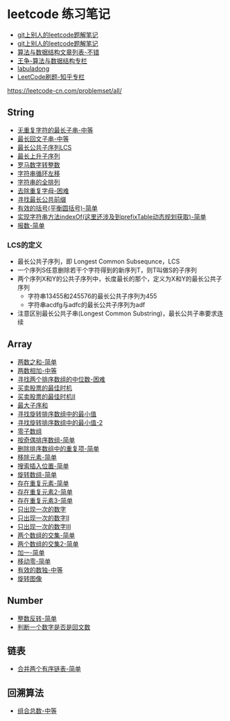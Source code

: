 # leetcode 练习笔记

- [git上别人的leetcode题解笔记](https://github.com/azl397985856/leetcode?utm_source=gold_browser_extension)
- [git上别人的leetcode题解笔记](https://github.com/DangoSky/algorithm)
- [算法与数据结构文章列表-不错](https://www.itcodemonkey.com/category/TheAlgorithm/)
- [王争-算法与数据结构专栏](https://github.com/wangzheng0822/algo)
- [labuladong](https://labuladong.gitbook.io/algo/)
- [LeetCode刷题-知乎专栏](https://zhuanlan.zhihu.com/c_1047791597869199360)

https://leetcode-cn.com/problemset/all/

## String

- [无重复字符的最长子串-中等](String/longest-substring-without-repeating-characters.html)
- [最长回文子串-中等](String/longest-palindromic-substring.html)
- [最长公共子序列LCS](String/longest-common-subsequence.html)
- [最长上升子序列](String/longest-increasing-subsequence.html)
- [罗马数字转整数](String/roman-to-integer.html)
- [字符串循环左移](String/left-rotate-string.html)
- [字符串的全排列](String/string-permutation.html)
- [去除重复字母-困难](String/remove-duplicate-letters.html)
- [寻找最长公共前缀](String/longest-common-prefix.html)
- [有效的括号(平衡圆括号)-简单](String/valid-parentheses.html)
- [实现字符串方法indexOf(这里还涉及到prefixTable动态规划获取)-简单](String/implement-indexof.html)
- [报数-简单](String/count-and-say.html)

### LCS的定义

- 最长公共子序列，即 Longest Common Subsequnce，LCS
- 一个序列S任意删除若干个字符得到的新序列T，则T叫做S的子序列
- 两个序列X和Y的公共子序列中，长度最长的那个，定义为X和Y的最长公共子序列
  - 字符串13455和245576的最长公共子序列为455
  - 字符串acdfg与adfc的最长公共子序列为adf
- 注意区别最长公共子串(Longest Common Substring)，最长公共子串要求连续

## Array

- [两数之和-简单](Array/two-sum.html)
- [两数相加-中等](Array/add-two-numbers.html)
- [寻找两个排序数组的中位数-困难](Array/median-of-two-sorted-arrays.html)
- [买卖股票的最佳时机](Array/best-time-to-buy-and-sell-stock.html)
- [买卖股票的最佳时机II](Array/best-time-to-buy-and-sell-stock-ii.html)
- [最大子序和](Array/maximum-subarray.html)
- [寻找旋转排序数组中的最小值](Array/find-minimum-in-rotated-sorted-array.html)
- [寻找旋转排序数组中的最小值-2](Array/find-minimum-in-rotated-sorted-array-2.html)
- [零子数组](Array/zero-subarray.html)
- [按奇偶排序数组-简单](Array/sort-array-by-parity.html)
- [删除排序数组中的重复项-简单](Array/remove-duplicates-from-sorted-array.html)
- [移除元素-简单](Array/remove-element.html)
- [搜索插入位置-简单](Array/search-insert-position.html)
- [旋转数组-简单](Array/rotate-array.html)
- [存在重复元素-简单](Array/contains-duplicate.html)
- [存在重复元素2-简单](Array/contains-duplicate-2.html)
- [存在重复元素3-简单](Array/contains-duplicate-3.html)
- [只出现一次的数字](Array/single-number.html)
- [只出现一次的数字II](Array/single-number-2.html)
- [只出现一次的数字III](Array/single-number-3.html)
- [两个数组的交集-简单](Array/intersection-of-two-arrays.html)
- [两个数组的交集2-简单](Array/intersection-of-two-arrays-2.html)
- [加一-简单](Array/plus-one.html/)
- [移动零-简单](Array/move-zeroes.html)
- [有效的数独-中等](Array/valid-sudoku.html)
- [旋转图像](Array/rotate-image.html)


## Number

- [整数反转-简单](Number/reverse-integer.html)
- [判断一个数字是否是回文数](Number/palindrome-number.html)

## 链表

- [合并两个有序链表-简单](LinkedList/merge-two-sorted-lists.html)

## 回溯算法

- [组合总数-中等](Backtracking/combination-sum.html)

